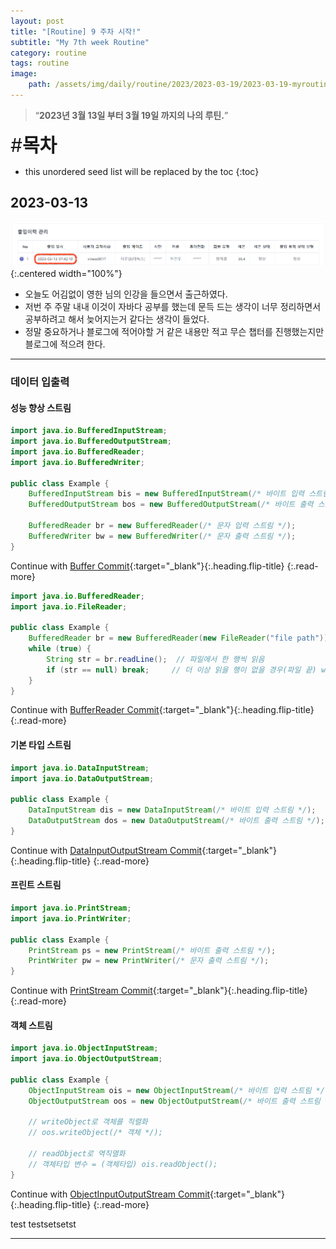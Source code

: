 ```yaml
---
layout: post
title: "[Routine] 9 주차 시작!"
subtitle: "My 7th week Routine"
category: routine
tags: routine
image:
    path: /assets/img/daily/routine/2023/2023-03-19/2023-03-19-myroutine-9th.png
---
```


> “**2023년 3월 13일 부터 3월 19일 까지의 나의 루틴.**”

<span style="font-size:30px;">\#**목차**</span>
* this unordered seed list will be replaced by the toc
{:toc}

## 2023-03-13
![2023-03-06](/assets/img/daily/routine/2023/2023-03-19/2023-03-13_myroutine.png){:.centered width="100%"}
- 오늘도 어김없이 영한 님의 인강을 들으면서 출근하였다.
- 저번 주 주말 내내 이것이 자바다 공부를 했는데 문득 드는 생각이 너무 정리하면서 공부하려고 해서 늦어지는거 같다는 생각이 들었다.
- 정말 중요하거나 블로그에 적어야할 거 같은 내용만 적고 무슨 챕터를 진행했는지만 블로그에 적으려 한다.

***
### 데이터 입출력
#### 성능 향상 스트림

```java
import java.io.BufferedInputStream;
import java.io.BufferedOutputStream;
import java.io.BufferedReader;
import java.io.BufferedWriter;

public class Example {
    BufferedInputStream bis = new BufferedInputStream(/* 바이트 입력 스트림 */);
    BufferedOutputStream bos = new BufferedOutputStream(/* 바이트 출력 스트림 */);

    BufferedReader br = new BufferedReader(/* 문자 입력 스트림 */);
    BufferedWriter bw = new BufferedWriter(/* 문자 출력 스트림 */);
}
```

Continue with [Buffer Commit](https://github.com/thisiswoo/thisisjava/commit/df01c9dd067194324cf5885bf6287d3bce19a2cd){:target="_blank"}{:.heading.flip-title}
{:.read-more}

```java
import java.io.BufferedReader;
import java.io.FileReader;

public class Example {
    BufferedReader br = new BufferedReader(new FileReader("file path"));
    while (true) {
        String str = br.readLine();  // 파일에서 한 행씩 읽음
        if (str == null) break;     // 더 이상 읽을 행이 없을 경우(파일 끝) while 문 종료
    }
}
```

Continue with [BufferReader Commit](https://github.com/thisiswoo/thisisjava/commit/a3bd83c2ebdfcc7f90e6158a2133f8ccc316308a){:target="_blank"}{:.heading.flip-title}
{:.read-more}

#### 기본 타입 스트림

```java
import java.io.DataInputStream;
import java.io.DataOutputStream;

public class Example {
    DataInputStream dis = new DataInputStream(/* 바이트 입력 스트림 */);
    DataOutputStream dos = new DataOutputStream(/* 바이트 출력 스트림 */);
}
```

Continue with [DataInputOutputStream Commit](https://github.com/thisiswoo/thisisjava/commit/89a2339cdd9a2cc7d5acbb02fe4749375fd744a1){:target="_blank"}{:.heading.flip-title}
{:.read-more}

#### 프린트 스트림

```java
import java.io.PrintStream;
import java.io.PrintWriter;

public class Example {
    PrintStream ps = new PrintStream(/* 바이트 출력 스트림 */);
    PrintWriter pw = new PrintWriter(/* 문자 출력 스트림 */);
}
```

Continue with [PrintStream Commit](https://github.com/thisiswoo/thisisjava/commit/e9b85b0b7df809fef906ecdcdb49a7bf6535e562){:target="_blank"}{:.heading.flip-title}
{:.read-more}

#### 객체 스트림

```java
import java.io.ObjectInputStream;
import java.io.ObjectOutputStream;

public class Example {
    ObjectInputStream ois = new ObjectInputStream(/* 바이트 입력 스트림 */);
    ObjectOutputStream oos = new ObjectOutputStream(/* 바이트 출력 스트림 */);
    
    // writeObject로 객체를 직렬화
    // oos.writeObject(/* 객체 */);
    
    // readObject로 역직열화
    // 객체타입 변수 = (객체타입) ois.readObject();
}
```

Continue with [ObjectInputOutputStream Commit](https://github.com/thisiswoo/thisisjava/commit/1f1d2dc28bc80858f4c65560edefcb0277be234a){:target="_blank"}{:.heading.flip-title}
{:.read-more}

test testsetsetst

***
